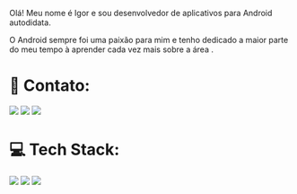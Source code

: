 Olá! Meu nome é Igor e sou desenvolvedor de aplicativos para Android autodidata.

O Android sempre foi uma paixão para mim e tenho dedicado a maior parte do meu tempo à aprender cada vez mais sobre a área .

# 📧 Contato:

<a href="mailto:mattos157157@gmail.com"><img src="https://img.shields.io/badge/Gmail-D14836?style=for-the-badge&logo=gmail&logoColor=white"/><a/>
<a href="https://www.linkedin.com/in/igor-mattos-329084232/"><img src="https://img.shields.io/badge/LinkedIn-0077B5?style=for-the-badge&logo=linkedin&logoColor=white"/><a/>
<a href="https://wa.me/+5524981834732"><img src="https://img.shields.io/badge/WhatsApp-25D366?style=for-the-badge&logo=whatsapp&logoColor=white"/><a/>

# 💻 Tech Stack:

<img src="https://img.shields.io/badge/Android-3DDC84?style=for-the-badge&logo=android&logoColor=white"/> <img src="https://img.shields.io/badge/Kotlin-0095D5?&style=for-the-badge&logo=kotlin&logoColor=white"/>
<img src="https://img.shields.io/badge/GitHub-100000?style=for-the-badge&logo=github&logoColor=white"/>

